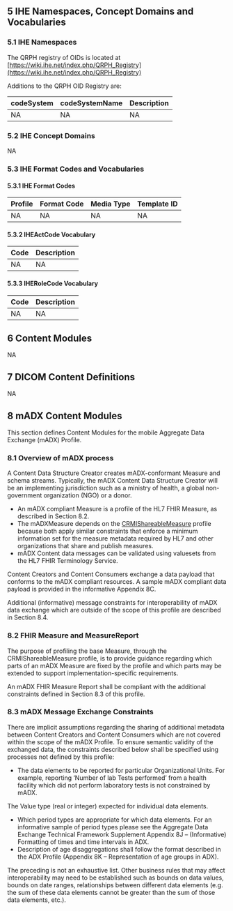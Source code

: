 ## 5 IHE Namespaces, Concept Domains and Vocabularies

### 5.1 IHE Namespaces
The QRPH registry of OIDs is located at [https://wiki.ihe.net/index.php/QRPH_Registry](https://wiki.ihe.net/index.php/QRPH_Registry)

Additions to the QRPH OID Registry are:

|codeSystem | codeSystemName | Description |
|-------------------|--------------------------|---------------|
| NA | NA|NA|

### 5.2 IHE Concept Domains

NA

### 5.3 IHE Format Codes and Vocabularies

#### 5.3.1 IHE Format Codes

|Profile | Format Code| Media Type | Template ID |
|-------------------|--------------------------|---------------|--------|
| NA | NA|NA|NA|

#### 5.3.2 IHEActCode Vocabulary

|Code | Description |
|-------------------|--------------------------|
| NA | NA|

#### 5.3.3 IHERoleCode Vocabulary
|Code| Description |
|-------------------|--------------------------|
| NA | NA|


## 6 Content Modules

NA

## 7 DICOM Content Definitions

NA
## 8 mADX Content Modules

This section defines Content Modules for the mobile Aggregate Data Exchange (mADX) Profile.

### 8.1 Overview of mADX process
A Content Data Structure Creator creates mADX-conformant Measure and schema streams. Typically, the mADX Content Data Structure Creator will be an implementing jurisdiction such as a ministry of health, a global non-government organization (NGO) or a donor.

- An mADX compliant Measure is a profile of the HL7 FHIR Measure, as described in Section 8.2.
- The mADXMeasure depends on the [CRMIShareableMeasure](http://hl7.org/fhir/uv/crmi/StructureDefinition/crmi-shareablemeasure) profile because both apply similar constraints that enforce a minimum information set for the measure metadata required by HL7 and other organizations that share and publish measures.
- mADX Content data messages can be validated using valuesets from the HL7 FHIR Terminology Service.

Content Creators and Content Consumers exchange a data payload that conforms to the mADX compliant resources. A sample mADX compliant data payload is provided in the informative Appendix 8C.

Additional (informative) message constraints for interoperability of mADX data exchange which are outside of the scope of this profile are described in Section 8.4.

<a name="section-8.2"> </a>

### 8.2 FHIR Measure and MeasureReport

The purpose of profiling the base Measure, through the CRMIShareableMeasure profile,  is to provide guidance regarding which parts of an mADX Measure are fixed by the profile and which parts may be extended to support implementation-specific requirements.

An mADX FHIR Measure Report shall be compliant with the additional constraints defined in Section 8.3 of this profile.

### 8.3 mADX Message Exchange Constraints

There are implicit assumptions regarding the sharing of additional metadata between Content Creators and Content Consumers which are not covered within the scope of the mADX Profile. To ensure semantic validity of the exchanged data, the constraints described below shall be specified using processes not defined by this profile:
- The data elements to be reported for particular Organizational Units. For example, reporting ‘Number of lab Tests performed’ from a health facility which did not perform laboratory tests is not constrained by mADX.

The Value type (real or integer) expected for individual data elements.

- Which period types are appropriate for which data elements. For an informative sample of period types please see the Aggregate Data Exchange Technical Framework Supplement Appendix 8J – (Informative) Formatting of times and time intervals in ADX.
- Description of age disaggregations shall follow the format described in the ADX Profile (Appendix 8K – Representation of age groups in ADX).

The preceding is not an exhaustive list. Other business rules that may affect interoperability may need to be established such as bounds on data values, bounds on date ranges, relationships between different data elements (e.g. the sum of these data elements cannot be greater than the sum of those data elements, etc.).
